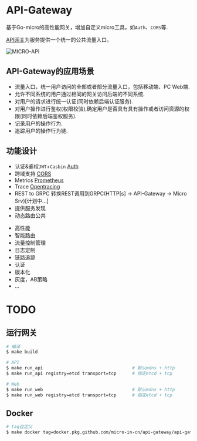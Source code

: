 # API-Gateway

基于Go-micro的高性能网关，增加自定义micro工具，如`Auth`、`CORS`等.

[API​​网关](http://microservices.io/patterns/apigateway.html)为服务提供一个统一的公共流量入口。

![MICRO-API](docs/micro-api.png)

## API-Gateway的应用场景

+ 流量入口，统一用户访问的全部或者部分流量入口，包括移动端、PC Web端.
+ 允许不同系统的用户通过相同的网关访问后端的不同系统.
+ 对用户的请求进行统一认证(同时依赖后端认证服务).
+ 对用户操作进行鉴权(权限校验),确定用户是否具有具有操作或者访问资源的权限(同时依赖后端鉴权服务).
+ 记录用户的操作行为.
+ 追踪用户的操作行为链.

## 功能设计

+ 认证&鉴权`JWT`+`Casbin` [Auth](/pkg/plugin/micro/auth)
+ 跨域支持 [CORS](/pkg/plugin/micro/cors)
+ Metrics [Prometheus](/pkg/plugin/micro/metrics)
+ Trace [Opentracing](/pkg/plugin/micro/trace/opentracing)
+ REST to GRPC 转换REST调用到GRPC(HTTP[s] -> API-Gateway -> Micro Srv)[计划中...]
+ 提供服务发现
+ 动态路由公共
- 高性能
- 智能路由
- 流量控制管理
- 日志定制
- 链路追踪
- 认证
- 版本化
- 灰度，AB策略
- ...

# TODO

## 运行网关

```bash
# 编译
$ make build

# API
$ make run_api                                  # 默认mdns + http
$ make run_api registry=etcd transport=tcp      # 指定etcd + tcp

# Web
$ make run_web                                  # 默认mdns + http
$ make run_web registry=etcd transport=tcp      # 指定etcd + tcp
```

## Docker

```bash
# tag自定义
$ make docker tag=docker.pkg.github.com/micro-in-cn/api-gateway/api-gateway:v1.15.0
```
